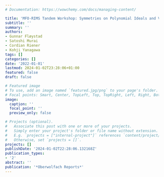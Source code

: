 ```yaml
---
# Documentation: https://wowchemy.com/docs/managing-content/

title: 'MFO-RIMS Tandem Workshop: Symmetries on Polynomial Ideals and Varieties'
subtitle: ''
summary: ''
authors:
- Gunnar Fløystad
- Satoshi Murai
- Cordian Riener
- Kohji Yanagawa
tags: []
categories: []
date: '2022-01-01'
lastmod: 2024-01-02T23:28:06+01:00
featured: false
draft: false

# Featured image
# To use, add an image named `featured.jpg/png` to your page's folder.
# Focal points: Smart, Center, TopLeft, Top, TopRight, Left, Right, BottomLeft, Bottom, BottomRight.
image:
  caption: ''
  focal_point: ''
  preview_only: false

# Projects (optional).
#   Associate this post with one or more of your projects.
#   Simply enter your project's folder or file name without extension.
#   E.g. `projects = ["internal-project"]` references `content/project/deep-learning/index.md`.
#   Otherwise, set `projects = []`.
projects: []
publishDate: '2024-01-02T22:28:06.132168Z'
publication_types:
- '2'
abstract: ''
publication: '*Oberwolfach Reports*'
---
```


